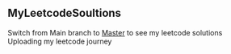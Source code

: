 ## MyLeetcodeSoultions
Switch from Main branch to [Master](https://github.com/harshit001-2023/MyLeetcodeSoultions/tree/master) to see my leetcode solutions
<br>
Uploading my leetcode journey
